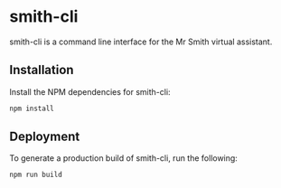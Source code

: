 # smith-cli

smith-cli is a command line interface for the Mr Smith virtual assistant.

## Installation

Install the NPM dependencies for smith-cli:

```bash
npm install
```

## Deployment

To generate a production build of smith-cli, run the following:

```bash
npm run build
```